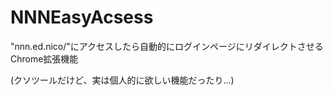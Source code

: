 # NNNEasyAcsess
"nnn.ed.nico/"にアクセスしたら自動的にログインページにリダイレクトさせるChrome拡張機能

(クソツールだけど、実は個人的に欲しい機能だったり...)
